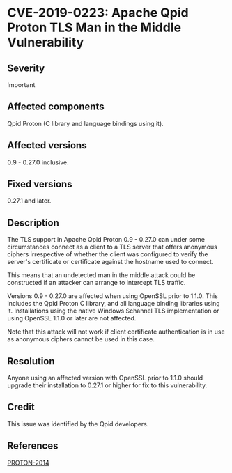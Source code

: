 # CVE-2019-0223: Apache Qpid Proton TLS Man in the Middle Vulnerability


## Severity

Important

## Affected components

Qpid Proton (C library and language bindings using it).

## Affected versions

0.9 - 0.27.0 inclusive.

## Fixed versions

0.27.1 and later.

## Description

The TLS support in Apache Qpid Proton 0.9 - 0.27.0 can under some
circumstances connect as a client to a TLS server that offers anonymous
ciphers irrespective of whether the client was configured to verify the
server's certificate or certificate against the hostname used to connect.

This means that an undetected man in the middle attack could be
constructed if an attacker can arrange to intercept TLS traffic.

Versions 0.9 - 0.27.0 are affected when using OpenSSL prior to 1.1.0. This
includes the Qpid Proton C library, and all language binding libraries using
it. Installations using the native Windows Schannel TLS implementation or
using OpenSSL 1.1.0 or later are not affected.

Note that this attack will not work if client certificate authentication is
in use as anonymous ciphers cannot be used in this case.

## Resolution

Anyone using an affected version with OpenSSL prior to 1.1.0 should upgrade
their installation to 0.27.1 or higher for fix to this vulnerability.

## Credit

This issue was identified by the Qpid developers.

## References

[PROTON-2014](https://issues.apache.org/jira/browse/PROTON-2014)
